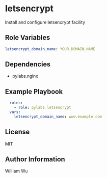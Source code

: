 letsencrypt
===========

Install and configure letsencrypt facility

Role Variables
--------------

```yaml
letsencrypt_domain_name: YOUR_DOMAIN_NAME
```

Dependencies
------------

- pylabs.nginx

Example Playbook
----------------

```yaml
  roles:
    - role: pylabs.letsencrypt
  vars:
    letsencrypt_domain_name: www.example.com
```

License
-------

MIT

Author Information
------------------

William Wu
